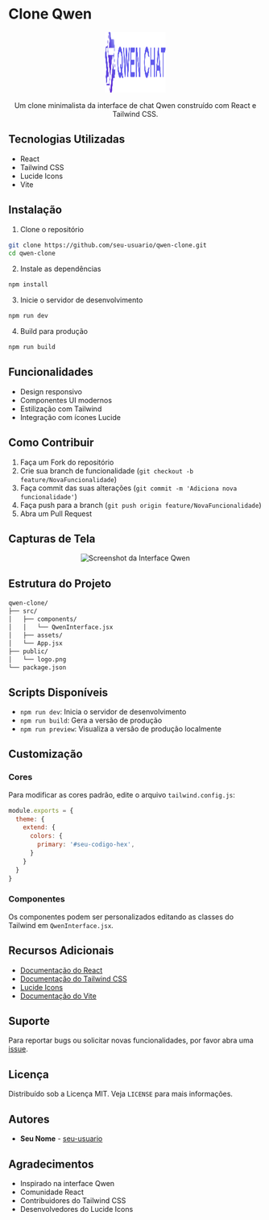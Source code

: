 # Clone Qwen

<div align="center">
  <img src="public/logo.png" alt="Logo Qwen" width="120px" height="120px"/>
  
  Um clone minimalista da interface de chat Qwen construído com React e Tailwind CSS.
</div>

## Tecnologias Utilizadas

- React
- Tailwind CSS
- Lucide Icons
- Vite

## Instalação

1. Clone o repositório
```bash
git clone https://github.com/seu-usuario/qwen-clone.git
cd qwen-clone
```

2. Instale as dependências
```bash
npm install
```

3. Inicie o servidor de desenvolvimento
```bash
npm run dev
```

4. Build para produção
```bash
npm run build
```

## Funcionalidades

- Design responsivo
- Componentes UI modernos
- Estilização com Tailwind
- Integração com ícones Lucide

## Como Contribuir

1. Faça um Fork do repositório
2. Crie sua branch de funcionalidade (`git checkout -b feature/NovaFuncionalidade`)
3. Faça commit das suas alterações (`git commit -m 'Adiciona nova funcionalidade'`)
4. Faça push para a branch (`git push origin feature/NovaFuncionalidade`)
5. Abra um Pull Request

## Capturas de Tela

<div align="center">
  <img src="/api/placeholder/800/400" alt="Screenshot da Interface Qwen" width="800px"/>
</div>

## Estrutura do Projeto

```
qwen-clone/
├── src/
│   ├── components/
│   │   └── QwenInterface.jsx
│   ├── assets/
│   └── App.jsx
├── public/
│   └── logo.png
└── package.json
```

## Scripts Disponíveis

- `npm run dev`: Inicia o servidor de desenvolvimento
- `npm run build`: Gera a versão de produção
- `npm run preview`: Visualiza a versão de produção localmente

## Customização

### Cores
Para modificar as cores padrão, edite o arquivo `tailwind.config.js`:

```js
module.exports = {
  theme: {
    extend: {
      colors: {
        primary: '#seu-codigo-hex',
      }
    }
  }
}
```

### Componentes
Os componentes podem ser personalizados editando as classes do Tailwind em `QwenInterface.jsx`.

## Recursos Adicionais

- [Documentação do React](https://react.dev)
- [Documentação do Tailwind CSS](https://tailwindcss.com/docs)
- [Lucide Icons](https://lucide.dev)
- [Documentação do Vite](https://vitejs.dev)

## Suporte

Para reportar bugs ou solicitar novas funcionalidades, por favor abra uma [issue](https://github.com/seu-usuario/qwen-clone/issues).

## Licença

Distribuído sob a Licença MIT. Veja `LICENSE` para mais informações.

## Autores

- **Seu Nome** - [seu-usuario](https://github.com/seu-usuario)

## Agradecimentos

- Inspirado na interface Qwen
- Comunidade React
- Contribuidores do Tailwind CSS
- Desenvolvedores do Lucide Icons
